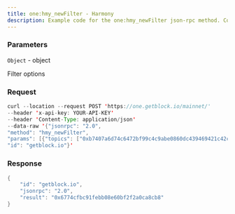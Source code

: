 ```yaml
---
title: one:hmy_newFilter - Harmony
description: Example code for the one:hmy_newFilter json-rpc method. Сomplete guide on how to use one:hmy_newFilter json-rpc in GetBlock.io Web3 documentation.
---
```


### Parameters


`Object` - object

Filter options

### Request

``` java
curl --location --request POST 'https://one.getblock.io/mainnet/' 
--header 'x-api-key: YOUR-API-KEY' 
--header 'Content-Type: application/json' 
--data-raw '{"jsonrpc": "2.0",
"method": "hmy_newFilter",
"params": [{"topics": ["0xb7407a6d74c6472bf99c4c9abe0860dc439469421c42c060639733b2309b05c7"]}],
"id": "getblock.io"}'
```

###  Response

``` java
{
    "id": "getblock.io",
    "jsonrpc": "2.0",
    "result": "0x6774cfbc91febb08e60bf2f2a0ca8cb8"
}
```

